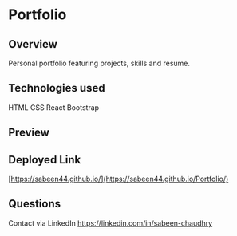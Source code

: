 # Portfolio

## Overview

Personal portfolio featuring projects, skills and resume.

## Technologies used

HTML
CSS
React
Bootstrap


## Preview


## Deployed Link

[https://sabeen44.github.io/](https://sabeen44.github.io/Portfolio/)

## Questions

Contact via LinkedIn https://linkedin.com/in/sabeen-chaudhry

